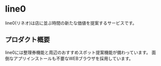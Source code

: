 # line0

line0(リネオ)は店に並ぶ時間の新たな価値を提案するサービスです。

## プロダクト概要
line0には整理券機能と周辺のおすすめスポット提案機能が備わっています。
面倒なアプリインストールも不要なWEBブラウザを採用しています。
